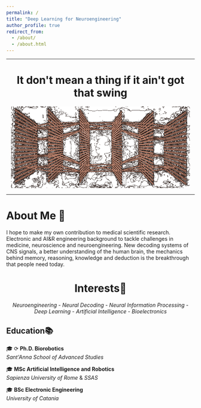 ```yaml
---
permalink: /
title: "Deep Learning for Neuroengineering"
author_profile: true
redirect_from: 
  - /about/
  - /about.html
---
```

<div align="center">

***

It don't mean a thing if it ain't got that swing
===

<p align="center">
<img src="dlcover.png" width="95%">
</p>

***

</div>

About Me 🧠
======
I hope to make my own contribution to medical scientific research. Electronic and AI&R engineering background to tackle challenges in medicine, neuroscience and neuroengineering. New decoding systems of CNS signals, a better understanding of the human brain, the mechanics behind memory, reasoning, knowledge and deduction is the breakthrough that people need today.

<div align="center">
  
Interests🧐
======
*Neuroengineering* - *Neural Decoding* - *Neural Information Processing* - *Deep Learning* - *Artificial Intelligence* - *Bioelectronics*

</div>

Education📚
------
🎓  ⟳   **Ph.D. Biorobotics**<br> *Sant'Anna School of Advanced Studies*

🎓 **MSc Artificial Intelligence and Robotics**<br> *Sapienza University of Rome* & *SSAS*

🎓 **BSc Electronic Engineering**<br> *University of Catania*

